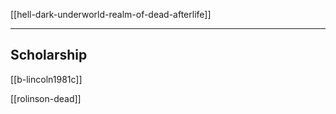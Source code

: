 [[hell-dark-underworld-realm-of-dead-afterlife]]

---

## Scholarship
[[b-lincoln1981c]]

[[rolinson-dead]]